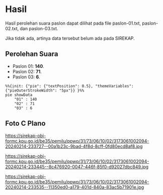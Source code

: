 # Hasil

Hasil perolehan suara paslon dapat dilihat pada file paslon-01.txt, paslon-02.txt, dan paslon-03.txt.

Jika tidak ada, artinya data tersebut belum ada pada SIREKAP.

## Perolehan Suara

 * Paslon 01: **140**.
 * Paslon 02: **71**.
 * Paslon 03: **6**.

```mermaid
%%{init: {"pie": {"textPosition": 0.5}, "themeVariables": {"pieOuterStrokeWidth": "5px"}} }%%
pie showData
    "01" : 140
    "02" : 71
    "03" : 6
```
## Foto C Plano

https://sirekap-obj-formc.kpu.go.id/be35/pemilu/ppwp/31/73/06/10/02/3173061002094-20240214-233727--00a1b23c-9bad-4f8d-8cff-0fd80ecd8af8.jpg

https://sirekap-obj-formc.kpu.go.id/be35/pemilu/ppwp/31/73/06/10/02/3173061002094-20240214-233445--8c476920-0047-446f-85f0-d92027dbc849.jpg

https://sirekap-obj-formc.kpu.go.id/be35/pemilu/ppwp/31/73/06/10/02/3173061002094-20240214-233535--11350ed0-a179-401d-840a-83ac5b71901e.jpg
